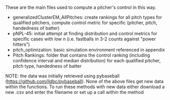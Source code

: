 These are the main files used to compute a pitcher's control in this way.
* generalizedClusterEM_AllPitches: create rankings for all pitch types for qualified pitchers, compute control metric for specific (pitcher, pitch, handedness of batter)
* pNPL-45: initial attempt at finding distribution and control metrics for specific cases with low n (i.e. fastballs in 3-2 counts against "power hitters")
* pitch_optimization: basic simulation environment referenced in appendix
* Pitch Rankings: folder that contains the control ranking (including confidence interval and median distribution) for each qualified pitcher, pitch type, handedness of batter

NOTE: the data was initially retrieved using pybaseball (https://github.com/jldbc/pybaseball). None of the above files get new data within the functions. To run these methods with new data either download a new .csv and enter the filename or set up a call within the method

